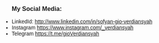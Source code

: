 <ul style="font-family:'Gill Sans', 'Gill Sans MT', Calibri, 'Trebuchet MS', sans-serif;">
    <h3 style="font-family: helvetica;">My Social Media:</h3>
    <li>LinkedId: <a href="http://www.linkedin.com/in/sofyan-gio-verdiansyah"> http://www.linkedin.com/in/sofyan-gio-verdiansyah</a></li>
    <li>Instagram <a href="https://www.instagram.com/_verdiansyah">https://www.instagram.com/_verdiansyah</a></li>
    <li>Telegram <a href="https://t.me/gioVerdiansyah">https://t.me/gioVerdiansyah</a></li>
</ul>
